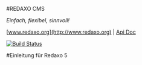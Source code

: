 #REDAXO CMS

*Einfach, flexibel, sinnvoll!*

[www.redaxo.org](http://www.redaxo.org) | [Api Doc](http://www.redaxo.org/docs/)

[![Build Status](https://secure.travis-ci.org/redaxo/redaxo.png?branch=master)](http://travis-ci.org/redaxo/redaxo)

#Einleitung für Redaxo 5